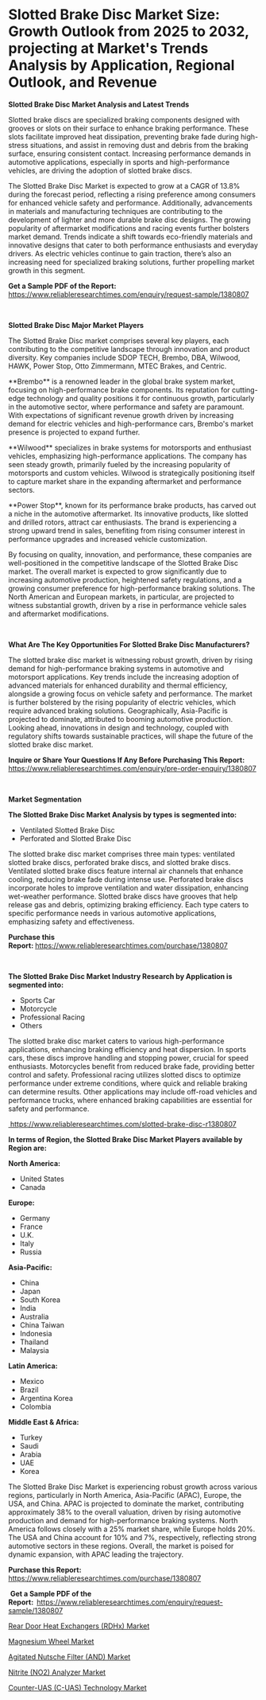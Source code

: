 <p><h1>Slotted Brake Disc Market Size: Growth Outlook from 2025 to 2032, projecting at Market's Trends Analysis by Application, Regional Outlook, and Revenue</h1></p><p><strong>Slotted Brake Disc Market Analysis and Latest Trends</strong></p>
<p><p>Slotted brake discs are specialized braking components designed with grooves or slots on their surface to enhance braking performance. These slots facilitate improved heat dissipation, preventing brake fade during high-stress situations, and assist in removing dust and debris from the braking surface, ensuring consistent contact. Increasing performance demands in automotive applications, especially in sports and high-performance vehicles, are driving the adoption of slotted brake discs.</p><p>The Slotted Brake Disc Market is expected to grow at a CAGR of 13.8% during the forecast period, reflecting a rising preference among consumers for enhanced vehicle safety and performance. Additionally, advancements in materials and manufacturing techniques are contributing to the development of lighter and more durable brake disc designs. The growing popularity of aftermarket modifications and racing events further bolsters market demand. Trends indicate a shift towards eco-friendly materials and innovative designs that cater to both performance enthusiasts and everyday drivers. As electric vehicles continue to gain traction, there’s also an increasing need for specialized braking solutions, further propelling market growth in this segment.</p></p>
<p><strong>Get a Sample PDF of the Report:&nbsp;</strong> <a href="https://www.reliableresearchtimes.com/enquiry/request-sample/1380807?utm_campaign=3255&utm_medium=2&utm_source=Github&utm_content=ia&utm_term=30032025&utm_id=slotted-brake-disc">https://www.reliableresearchtimes.com/enquiry/request-sample/1380807</a></p>
<p>&nbsp;</p>
<p><strong>Slotted Brake Disc Major Market Players</strong></p>
<p><p>The Slotted Brake Disc market comprises several key players, each contributing to the competitive landscape through innovation and product diversity. Key companies include SDOP TECH, Brembo, DBA, Wilwood, HAWK, Power Stop, Otto Zimmermann, MTEC Brakes, and Centric.</p><p>**Brembo** is a renowned leader in the global brake system market, focusing on high-performance brake components. Its reputation for cutting-edge technology and quality positions it for continuous growth, particularly in the automotive sector, where performance and safety are paramount. With expectations of significant revenue growth driven by increasing demand for electric vehicles and high-performance cars, Brembo's market presence is projected to expand further.</p><p>**Wilwood** specializes in brake systems for motorsports and enthusiast vehicles, emphasizing high-performance applications. The company has seen steady growth, primarily fueled by the increasing popularity of motorsports and custom vehicles. Wilwood is strategically positioning itself to capture market share in the expanding aftermarket and performance sectors.</p><p>**Power Stop**, known for its performance brake products, has carved out a niche in the automotive aftermarket. Its innovative products, like slotted and drilled rotors, attract car enthusiasts. The brand is experiencing a strong upward trend in sales, benefiting from rising consumer interest in performance upgrades and increased vehicle customization.</p><p>By focusing on quality, innovation, and performance, these companies are well-positioned in the competitive landscape of the Slotted Brake Disc market. The overall market is expected to grow significantly due to increasing automotive production, heightened safety regulations, and a growing consumer preference for high-performance braking solutions. The North American and European markets, in particular, are projected to witness substantial growth, driven by a rise in performance vehicle sales and aftermarket modifications.</p></p>
<p>&nbsp;</p>
<p><strong>What Are The Key Opportunities For Slotted Brake Disc Manufacturers?</strong></p>
<p><p>The slotted brake disc market is witnessing robust growth, driven by rising demand for high-performance braking systems in automotive and motorsport applications. Key trends include the increasing adoption of advanced materials for enhanced durability and thermal efficiency, alongside a growing focus on vehicle safety and performance. The market is further bolstered by the rising popularity of electric vehicles, which require advanced braking solutions. Geographically, Asia-Pacific is projected to dominate, attributed to booming automotive production. Looking ahead, innovations in design and technology, coupled with regulatory shifts towards sustainable practices, will shape the future of the slotted brake disc market.</p></p>
<p><strong>Inquire or Share Your Questions If Any Before Purchasing This Report:</strong> <a href="https://www.reliableresearchtimes.com/enquiry/pre-order-enquiry/1380807?utm_campaign=3255&utm_medium=2&utm_source=Github&utm_content=ia&utm_term=30032025&utm_id=slotted-brake-disc">https://www.reliableresearchtimes.com/enquiry/pre-order-enquiry/1380807</a></p>
<p>&nbsp;</p>
<p><strong>Market Segmentation</strong></p>
<p><strong>The Slotted Brake Disc Market Analysis by types is segmented into:</strong></p>
<p><ul><li>Ventilated Slotted Brake Disc</li><li>Perforated and Slotted Brake Disc</li></ul></p>
<p><p>The slotted brake disc market comprises three main types: ventilated slotted brake discs, perforated brake discs, and slotted brake discs. Ventilated slotted brake discs feature internal air channels that enhance cooling, reducing brake fade during intense use. Perforated brake discs incorporate holes to improve ventilation and water dissipation, enhancing wet-weather performance. Slotted brake discs have grooves that help release gas and debris, optimizing braking efficiency. Each type caters to specific performance needs in various automotive applications, emphasizing safety and effectiveness.</p></p>
<p><strong>Purchase this Report:&nbsp;</strong><a href="https://www.reliableresearchtimes.com/purchase/1380807?utm_campaign=3255&utm_medium=2&utm_source=Github&utm_content=ia&utm_term=30032025&utm_id=slotted-brake-disc">https://www.reliableresearchtimes.com/purchase/1380807</a></p>
<p>&nbsp;</p>
<p><strong>The Slotted Brake Disc Market Industry Research by Application is segmented into:</strong></p>
<p><ul><li>Sports Car</li><li>Motorcycle</li><li>Professional Racing</li><li>Others</li></ul></p>
<p><p>The slotted brake disc market caters to various high-performance applications, enhancing braking efficiency and heat dispersion. In sports cars, these discs improve handling and stopping power, crucial for speed enthusiasts. Motorcycles benefit from reduced brake fade, providing better control and safety. Professional racing utilizes slotted discs to optimize performance under extreme conditions, where quick and reliable braking can determine results. Other applications may include off-road vehicles and performance trucks, where enhanced braking capabilities are essential for safety and performance.</p></p>
<p><a href="https://www.reliableresearchtimes.com/slotted-brake-disc-r1380807?utm_campaign=3255&utm_medium=2&utm_source=Github&utm_content=ia&utm_term=30032025&utm_id=slotted-brake-disc">&nbsp;https://www.reliableresearchtimes.com/slotted-brake-disc-r1380807</a></p>
<p><strong>In terms of Region, the Slotted Brake Disc Market Players available by Region are:</strong></p>
<p>
    <p> <strong> North America: </strong>
        <ul>
            <li>United States</li>
            <li>Canada</li>
        </ul>
        </p> 
    <p> <strong> Europe: </strong>
        <ul>
            <li>Germany</li>
            <li>France</li>
            <li>U.K.</li>
            <li>Italy</li>
            <li>Russia</li>
        </ul>
        </p> 
    <p> <strong> Asia-Pacific: </strong>
        <ul>
            <li>China</li>
            <li>Japan</li>
            <li>South Korea</li>
            <li>India</li>
            <li>Australia</li>
            <li>China Taiwan</li>
            <li>Indonesia</li>
            <li>Thailand</li>
            <li>Malaysia</li>
        </ul>
        </p> 
    <p> <strong> Latin America: </strong>
        <ul>
            <li>Mexico</li>
            <li>Brazil</li>
            <li>Argentina Korea</li>
            <li>Colombia</li>
        </ul>
        </p> 
    <p> <strong> Middle East & Africa: </strong>
        <ul>
            <li>Turkey</li>
            <li>Saudi</li>
            <li>Arabia</li>
            <li>UAE</li>
            <li>Korea</li>
        </ul>
    </p>
    </p>
<p><p>The Slotted Brake Disc Market is experiencing robust growth across various regions, particularly in North America, Asia-Pacific (APAC), Europe, the USA, and China. APAC is projected to dominate the market, contributing approximately 38% to the overall valuation, driven by rising automotive production and demand for high-performance braking systems. North America follows closely with a 25% market share, while Europe holds 20%. The USA and China account for 10% and 7%, respectively, reflecting strong automotive sectors in these regions. Overall, the market is poised for dynamic expansion, with APAC leading the trajectory.</p></p>
<p><strong>Purchase this Report: </strong><a href="https://www.reliableresearchtimes.com/purchase/1380807?utm_campaign=3255&utm_medium=2&utm_source=Github&utm_content=ia&utm_term=30032025&utm_id=slotted-brake-disc">https://www.reliableresearchtimes.com/purchase/1380807</a></p>
<p>&nbsp;<strong>Get a Sample PDF of the Report:&nbsp;&nbsp;</strong><a href="https://www.reliableresearchtimes.com/enquiry/request-sample/1380807?utm_campaign=3255&utm_medium=2&utm_source=Github&utm_content=ia&utm_term=30032025&utm_id=slotted-brake-disc">https://www.reliableresearchtimes.com/enquiry/request-sample/1380807</a></p>
<p><strong></strong></p>
<p><p><a href="https://www.linkedin.com/pulse/rear-door-heat-exchangers-rdhx-market-analysis-report-2025-2032-uotue?utm_campaign=3255&utm_medium=2&utm_source=Github&utm_content=ia&utm_term=30032025&utm_id=slotted-brake-disc">Rear Door Heat Exchangers (RDHx) Market</a></p><p><a href="https://github.com/guyotkiferhi/Market-Research-Report-List-1/blob/main/magnesium-wheel-market.md?utm_campaign=3255&utm_medium=2&utm_source=Github&utm_content=ia&utm_term=30032025&utm_id=slotted-brake-disc">Magnesium Wheel Market</a></p><p><a href="https://www.linkedin.com/pulse/agitated-nutsche-filter-market-expansion-from-2025-2032-gerte?utm_campaign=3255&utm_medium=2&utm_source=Github&utm_content=ia&utm_term=30032025&utm_id=slotted-brake-disc">Agitated Nutsche Filter (AND) Market</a></p><p><a href="https://www.linkedin.com/pulse/nitrite-no2-analyzer-market-size-demand-supply-situation-share-jmsqe?utm_campaign=3255&utm_medium=2&utm_source=Github&utm_content=ia&utm_term=30032025&utm_id=slotted-brake-disc">Nitrite (NO2) Analyzer Market</a></p><p><a href="https://www.linkedin.com/pulse/counter-uas-c-uas-technology-market-evolution-122-cagr-rkmjf?utm_campaign=3255&utm_medium=2&utm_source=Github&utm_content=ia&utm_term=30032025&utm_id=slotted-brake-disc">Counter-UAS (C-UAS) Technology Market</a></p></p>